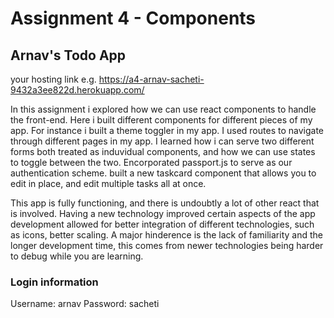 Assignment 4 - Components
===

## Arnav's Todo App

your hosting link e.g. https://a4-arnav-sacheti-9432a3ee822d.herokuapp.com/

In this assignment i explored how we can use react components to handle the front-end. Here i built different components for different pieces of my app. For instance i built a theme toggler in my app. I used routes to navigate through different pages in my app. I learned how i can serve two different forms both treated as induvidual components, and how we can use states to toggle between the two. Encorporated passport.js to serve as our authentication scheme. built a new taskcard component that allows you to edit in place, and edit multiple tasks all at once. 

This app is fully functioning, and there is undoubtly a lot of other react that is involved. Having a new technology improved certain aspects of the app development allowed for better integration of different technologies, such as icons, better scaling. A major hinderence is the lack of familiarity and the longer development time, this comes from newer technologies being harder to debug while you are learning.


### Login information
Username: arnav
Password: sacheti